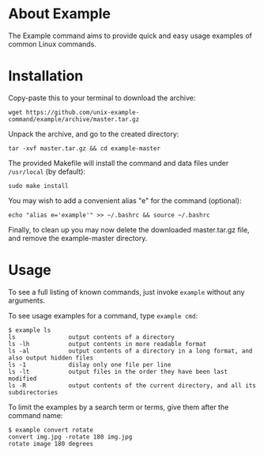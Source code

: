 # About Example
The Example command aims to provide quick and easy usage examples of common Linux commands.

# Installation
Copy-paste this to your terminal to download the archive:

    wget https://github.com/unix-example-command/example/archive/master.tar.gz

Unpack the archive, and go to the created directory:

    tar -xvf master.tar.gz && cd example-master

The provided Makefile will install the command and data files under `/usr/local` (by default):

    sudo make install

You may wish to add a convenient alias "e" for the command (optional):

    echo "alias e='example'" >> ~/.bashrc && source ~/.bashrc

Finally, to clean up you may now delete the downloaded master.tar.gz file, and remove the example-master directory.

# Usage
To see a full listing of known commands, just invoke `example` without any arguments.

To see usage examples for a command, type `example cmd`:

    $ example ls
    ls               output contents of a directory
    ls -lh           output contents in more readable format
    ls -al           output contents of a directory in a long format, and also output hidden files
    ls -1            dislay only one file per line
    ls -lt           output files in the order they have been last modified
    ls -R            output contents of the current directory, and all its subdirectories

To limit the examples by a search term or terms, give them after the command name:

    $ example convert rotate
    convert img.jpg -rotate 180 img.jpg                                      rotate image 180 degrees

